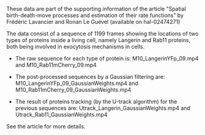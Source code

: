 These data are part of the supporting information of the article "Spatial birth-death-move processes and estimation of their rate functions” by Frédéric Lavancier and Ronan Le Guével (available on hal-02474271)

The data consist of a sequence of 1199 frames showing the locations of two types of proteins inside a living cell, namely Langerin and Rab11 proteins, both being involved in exocytosis mechanisms in cells.

- The raw sequence for each type of protein is: M10_LangerinYFp_09.mp4 and M10_Rab11mCherry_09.mp4

- The post-processed sequences by a Gaussian filtering are: M10_LangerinYFp_09_GaussianWeights.mp4 and M10_Rab11mCherry_09_GaussianWeights.mp4

- The result of proteins tracking (by the U-track algorithm) for the previous sequences are: Utrack_Langerin_GaussianWeights.mp4 and Utrack_Rab11_GaussianWeights.mp4
  
See the article for more details.
